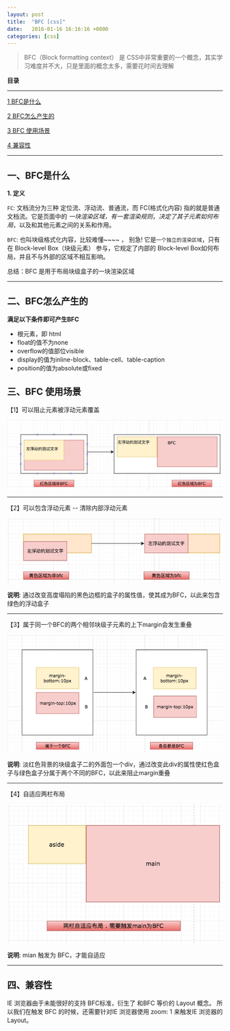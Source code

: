 ```yaml
---
layout: post
title:  "BFC [css]"
date:   2016-01-16 16:16:16 +0800
categories: [css]
---
```

> BFC（Block formatting context） 是 CSS中非常重要的一个概念，其实学习难度并不大，只是里面的概念太多，需要花时间去理解

**目录**

---

[1 BFC是什么](#一bfc是什么)

[2 BFC怎么产生的](#二bfc怎么产生的)

[3 BFC 使用场景](#三bfc-使用场景)

[4 兼容性](#四兼容性)

---



## 一、BFC是什么

**1. 定义**

`FC`: 文档流分为三种 定位流、浮动流、普通流，而 FC(格式化内容) 指的就是普通文档流。它是页面中的 *一块渲染区域，有一套渲染规则*，*决定了其子元素如何布局*，以及和其他元素之间的关系和作用。

`BFC`: 也叫块级格式化内容，比较难懂~~~~ ， 别急! 它是`一个独立的渲染区域`，只有在 Block-level Box（块级元素） 参与，它规定了内部的 Block-level Box如何布局，并且不与外部的区域不相互影响。

总结：BFC 是用于布局块级盒子的一块渲染区域

---

## 二、BFC怎么产生的

**满足以下条件即可产生BFC**

- 根元素，即 html
- float的值不为none
- overflow的值部位visible
- display的值为inline-block、table-cell、table-caption
- position的值为absolute或fixed


## 三、BFC 使用场景



【1】可以阻止元素被浮动元素覆盖

![](/static/img/2017/bfc/1.png)

---



【2】可以包含浮动元素 -- 清除内部浮动元素

![](/static/img/2017/bfc/2.png)

**说明**: 通过改变高度塌陷的黑色边框的盒子的属性值，使其成为BFC，以此来包含绿色的浮动盒子

---


【3】属于同一个BFC的两个相邻块级子元素的上下margin会发生重叠

![](/static/img/2017/bfc/3.png)

**说明**: 淡红色背景的块级盒子二的外面包一个div，通过改变此div的属性使红色盒子与绿色盒子分属于两个不同的BFC，以此来阻止margin重叠

---

【4】自适应两栏布局

![](/static/img/2017/bfc/4.png)

**说明**: mian 触发为 BFC，才能自适应

---

## 四、兼容性

IE 浏览器由于未能很好的支持 BFC标准，衍生了 和BFC 等价的 Layout 概念。 所以我们在触发 BFC 的时候，还需要针对IE 浏览器使用 zoom: 1 来触发IE 浏览器的 Layout。













